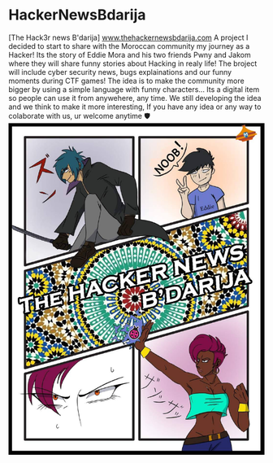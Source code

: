 # HackerNewsBdarija
[The Hack3r news B'darija] www.thehackernewsbdarija.com
A project I decided to start to share with the Moroccan community my journey as a Hacker! 
Its the story of Eddie Mora and his two friends Pwny and Jakom where they will share funny stories about Hacking in realy life!
The broject will include cyber security news, bugs explainations and our funny moments during CTF games!
The idea is to make the community more bigger by using a simple language with funny characters...
Its a digital item so people can use it from anywehere, any time.
We still developing the idea and we think to make it more interesting,
If you have any idea or any way to colaborate with us, ur welcome anytime 🛡
![foxdemo](https://raw.githubusercontent.com/Edd13Mora/HackerNewsBdarija/main/197646775_1162914687505947_1372798990718674069_n.jpg)
